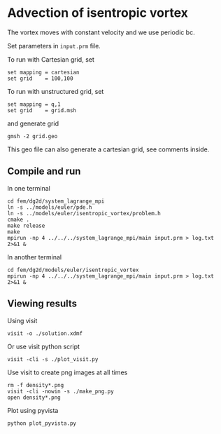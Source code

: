 # Advection of isentropic vortex

The vortex moves with constant velocity and we use periodic bc.

Set parameters in `input.prm` file.

To run with Cartesian grid, set

```text
set mapping = cartesian
set grid    = 100,100
```

To run with unstructured grid, set

```text
set mapping = q,1
set grid    = grid.msh
```

and generate grid

```shell
gmsh -2 grid.geo
```

This geo file can also generate a cartesian grid, see comments inside.

## Compile and run

In one terminal

```shell
cd fem/dg2d/system_lagrange_mpi
ln -s ../models/euler/pde.h
ln -s ../models/euler/isentropic_vortex/problem.h
cmake .
make release
make
mpirun -np 4 ../../../system_lagrange_mpi/main input.prm > log.txt 2>&1 &
```

In another terminal

```shell
cd fem/dg2d/models/euler/isentropic_vortex
mpirun -np 4 ../../../system_lagrange_mpi/main input.prm > log.txt 2>&1 &
```

## Viewing results

Using visit

```shell
visit -o ./solution.xdmf
```

Or use visit python script

```shell
visit -cli -s ./plot_visit.py
```

Use visit to create png images at all times

```shell
rm -f density*.png
visit -cli -nowin -s ./make_png.py
open density*.png
```

Plot using pyvista

```shell
python plot_pyvista.py
```
